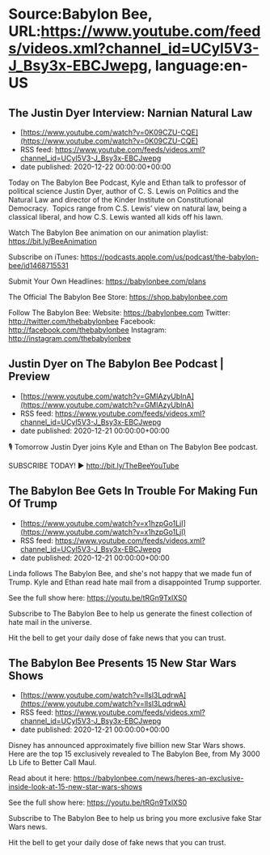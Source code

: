 # Source:Babylon Bee, URL:https://www.youtube.com/feeds/videos.xml?channel_id=UCyl5V3-J_Bsy3x-EBCJwepg, language:en-US

## The Justin Dyer Interview: Narnian Natural Law
 - [https://www.youtube.com/watch?v=0K09CZU-CQE](https://www.youtube.com/watch?v=0K09CZU-CQE)
 - RSS feed: https://www.youtube.com/feeds/videos.xml?channel_id=UCyl5V3-J_Bsy3x-EBCJwepg
 - date published: 2020-12-22 00:00:00+00:00

Today on The Babylon Bee Podcast, Kyle and Ethan talk to professor of political science Justin Dyer, author of C. S. Lewis on Politics and the Natural Law and director of the Kinder Institute on Constitutional Democracy.  Topics range from C.S. Lewis’ view on natural law, being a classical liberal, and how C.S. Lewis wanted all kids off his lawn. 

Watch The Babylon Bee animation on our animation playlist: https://bit.ly/BeeAnimation  

Subscribe on iTunes: https://podcasts.apple.com/us/podcast/the-babylon-bee/id1468715531

Submit Your Own Headlines: https://babylonbee.com/plans

The Official The Babylon Bee Store: https://shop.babylonbee.com

Follow The Babylon Bee:
Website: https://babylonbee.com
Twitter: http://twitter.com/thebabylonbee
Facebook: http://facebook.com/thebabylonbee
Instagram: http://instagram.com/thebabylonbee

## Justin Dyer on The Babylon Bee Podcast | Preview
 - [https://www.youtube.com/watch?v=GMIAzyUbInA](https://www.youtube.com/watch?v=GMIAzyUbInA)
 - RSS feed: https://www.youtube.com/feeds/videos.xml?channel_id=UCyl5V3-J_Bsy3x-EBCJwepg
 - date published: 2020-12-21 00:00:00+00:00

🎙 Tomorrow Justin Dyer joins Kyle and Ethan on The Babylon Bee podcast.

SUBSCRIBE TODAY! ▶️ http://bit.ly/TheBeeYouTube

## The Babylon Bee Gets In Trouble For Making Fun Of Trump
 - [https://www.youtube.com/watch?v=x1hzpGo1LjI](https://www.youtube.com/watch?v=x1hzpGo1LjI)
 - RSS feed: https://www.youtube.com/feeds/videos.xml?channel_id=UCyl5V3-J_Bsy3x-EBCJwepg
 - date published: 2020-12-21 00:00:00+00:00

Linda follows The Babylon Bee, and she's not happy that we made fun of Trump. Kyle and Ethan read hate mail from a disappointed Trump supporter.

See the full show here:
https://youtu.be/tRGn9TxlXS0

Subscribe to The Babylon Bee to help us generate the finest collection of hate mail in the universe.

Hit the bell to get your daily dose of fake news that you can trust.

## The Babylon Bee Presents 15 New Star Wars Shows
 - [https://www.youtube.com/watch?v=lIsl3LqdrwA](https://www.youtube.com/watch?v=lIsl3LqdrwA)
 - RSS feed: https://www.youtube.com/feeds/videos.xml?channel_id=UCyl5V3-J_Bsy3x-EBCJwepg
 - date published: 2020-12-21 00:00:00+00:00

Disney has announced approximately five billion new Star Wars shows. Here are the top 15 exclusively revealed to The Babylon Bee, from My 3000 Lb Life to Better Call Maul.

Read about it here:
https://babylonbee.com/news/heres-an-exclusive-inside-look-at-15-new-star-wars-shows

See the full show here:
https://youtu.be/tRGn9TxlXS0

Subscribe to The Babylon Bee to help us bring you more exclusive fake Star Wars news.

Hit the bell to get your daily dose of fake news that you can trust.

